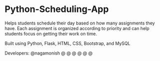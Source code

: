 # Python-Scheduling-App

Helps students schedule their day based on how many assignments they have. Each assignment is organized according to priority and can help students focus on getting their work on time.

Built using Python, Flask, HTML, CSS, Bootstrap, and MySQL

Developers: 
  @nagamonish
  @
  @
  @
  @
  @
  @
